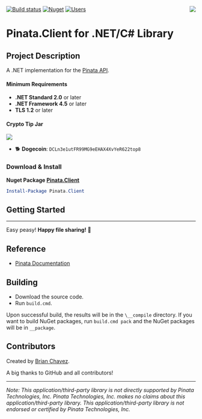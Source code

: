 [![Build status](https://ci.appveyor.com/api/projects/status/tp8iyv60j05q8hfl/branch/master?svg=true)](https://ci.appveyor.com/project/bchavez/pinata-client) [![Nuget](https://img.shields.io/nuget/v/Pinata.Client.svg)](https://www.nuget.org/packages/Pinata.Client/) [![Users](https://img.shields.io/nuget/dt/Pinata.Client.svg)](https://www.nuget.org/packages/Pinata.Client/) <img src="https://raw.githubusercontent.com/bchavez/Pinata.Client/master/Docs/pinata.png" align='right' />

Pinata.Client for .NET/C# Library
======================

Project Description
-------------------
A .NET implementation for the [Pinata API](https://pinata.cloud/documentation).

[1]:https://docs.microsoft.com/en-us/mem/configmgr/core/plan-design/security/enable-tls-1-2-client
[2]:https://docs.microsoft.com/en-us/dotnet/framework/network-programming/tls
#### Minimum Requirements
* **.NET Standard 2.0** or later
* **.NET Framework 4.5** or later
* **TLS 1.2** or later

#### Crypto Tip Jar
<a href="https://commerce.coinbase.com/checkout/53604209-ec9d-47b1-9b81-b3ea04a6f8c6"><img src="https://raw.githubusercontent.com/bchavez/Pinata.Client/master/Docs/tipjar.png" /></a>
* :dog2: **Dogecoin**: `DCLn3e1utFR99MG9eEHAX4XvYeR622top8`



### Download & Install
**Nuget Package [Pinata.Client](https://www.nuget.org/packages/Pinata.Client/)**

```powershell
Install-Package Pinata.Client
```

Getting Started
------


-------


Easy peasy! **Happy file sharing!** :tada:


Reference
---------
* [Pinata Documentation](https://pinata.cloud/documentation)


Building
--------
* Download the source code.
* Run `build.cmd`.

Upon successful build, the results will be in the `\__compile` directory. If you want to build NuGet packages, run `build.cmd pack` and the NuGet packages will be in `__package`.



Contributors
---------
Created by [Brian Chavez](http://www.bitarmory.com).

A big thanks to GitHub and all contributors!

---

*Note: This application/third-party library is not directly supported by Pinata Technologies, Inc. Pinata Technologies, Inc. makes no claims about this application/third-party library.  This application/third-party library is not endorsed or certified by Pinata Technologies, Inc.*
